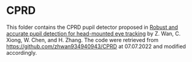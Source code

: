 # CPRD
This folder contains the CPRD pupil detector proposed in [Robust and accurate pupil detection for head-mounted eye tracking](https://doi.org/10.1145/2857491.2857505) by Z. Wan, C. Xiong, W. Chen, and H. Zhang. The code were retrieved from https://github.com/zhwan934940943/CPRD at 07.07.2022 and modified accordingly.